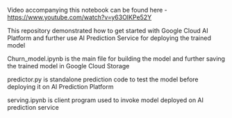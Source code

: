 Video accompanying this notebook can be found here -  https://www.youtube.com/watch?v=y63OIKPe52Y

This repository demonstrated how to get started with Google Cloud AI Platform and further use AI Prediction Service for deploying the trained model

Churn_model.ipynb is the main file for building the model and further saving the trained model in Google Cloud Storage

predictor.py is standalone prediction code to test the model before deploying it on AI Prediction Platform

serving.ipynb is client program used to invoke model deployed on AI prediction service
